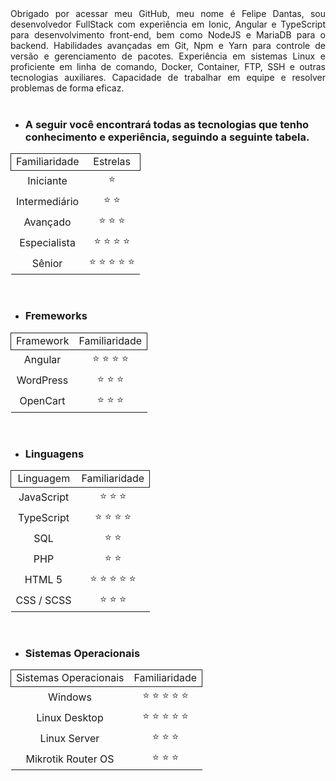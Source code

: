 <div style="text-align: justify;">
    Obrigado por acessar meu GitHub, meu nome é Felipe Dantas, sou desenvolvedor FullStack com experiência em Ionic, Angular e TypeScript para desenvolvimento front-end, bem como NodeJS e MariaDB para o backend. Habilidades avançadas em Git, Npm e Yarn para controle de versão e gerenciamento de pacotes. Experiência em sistemas Linux e proficiente em linha de comando, Docker, Container, FTP, SSH e outras tecnologias auxiliares. Capacidade de trabalhar em equipe e resolver problemas de forma eficaz.
</div>
<br>

* ### A seguir você encontrará todas as tecnologias que tenho conhecimento e experiência, seguindo a seguinte tabela.

<table style="width:100%; 
              text-align: center; ">
    <tr style="border: 1px solid">
        <td>Familiaridade</td>
        <td>Estrelas</td>
    </tr>
    <tr>
        <td>Iniciante</td>
        <td>⭐</td>
    </tr>
    <tr>
        <td>Intermediário</td>
        <td>⭐ ⭐</td>
    </tr>
    <tr>
        <td>Avançado</td>
        <td>⭐ ⭐ ⭐</td>
    </tr>
    <tr>
        <td>Especialista</td>
        <td>⭐ ⭐ ⭐ ⭐</td>
    </tr>
    <tr>
        <td>Sênior</td>
        <td>⭐ ⭐ ⭐ ⭐ ⭐</td>
    </tr>
</table>
<br>

* ### Fremeworks 

<table style="width:100%; 
              text-align: center; ">
    <tr style="border: 1px solid">
        <td>Framework</td>
        <td>Familiaridade</td>
    </tr>
    <tr>
        <td>Angular</td>
        <td>⭐ ⭐ ⭐ ⭐</td>
    </tr>
    <tr>
        <td>WordPress</td>
        <td>⭐ ⭐ ⭐</td>
    </tr>
    <tr>
        <td>OpenCart</td>
        <td>⭐ ⭐ ⭐</td>
    </tr>
</table>
<br>

* ### Linguagens 
<table style="width:100%; 
              text-align: center; ">
    <tr style="border: 1px solid">
        <td>Linguagem</td>
        <td>Familiaridade</td>
    </tr>
    <tr>
        <td>JavaScript</td>
        <td>⭐ ⭐ ⭐</td>
    </tr>
    <tr>
        <td>TypeScript</td>
        <td>⭐ ⭐ ⭐ ⭐</td>
    </tr>
    <tr>
        <td>SQL</td>
        <td>⭐ ⭐</td>
    </tr>
    <tr>
        <td>PHP</td>
        <td>⭐ ⭐</td>
    </tr>
    <tr>
        <td>HTML 5</td>
        <td>⭐ ⭐ ⭐ ⭐ ⭐</td>
    </tr>
    <tr>
        <td>CSS / SCSS</td>
        <td>⭐ ⭐ ⭐</td>
    </tr>
</table>
<br>

* ### Sistemas Operacionais 
<table style="width:100%; 
              text-align: center; ">
    <tr style="border: 1px solid">
        <td>Sistemas Operacionais</td>
        <td>Familiaridade</td>
    </tr>
    <tr>
        <td>Windows</td>
        <td>⭐ ⭐ ⭐ ⭐ ⭐</td>
    </tr>
    <tr>
        <td>Linux Desktop</td>
        <td>⭐ ⭐ ⭐ ⭐ ⭐</td>
    </tr>
    <tr>
        <td>Linux Server</td>
        <td>⭐ ⭐ ⭐</td>
    </tr>
    <tr>
        <td>Mikrotik Router OS</td>
        <td>⭐ ⭐ ⭐</td>
    </tr>
</table>
<!-- 
[![Top Langs](https://github-readme-stats.vercel.app/api/top-langs/?username=felp23&custom_title=Linguagens)](https://github.com/felp23/github-readme-stats)

[![Felipe Dantas GitHub stats](https://github-readme-stats.vercel.app/api?username=felp23)](https://github.com/felp23/github-readme-stats) -->